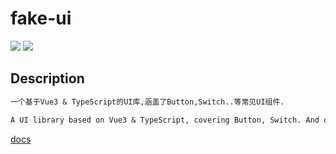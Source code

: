 # fake-ui 
[![](https://img.shields.io/badge/license-MIT-green)](https://opensource.org/licenses/MIT) 
 [![](https://img.shields.io/badge/npm-v0.0.5-blue)](https://www.npmjs.com/package/fake-ui)
## Description
```markdown
一个基于Vue3 & TypeScript的UI库,涵盖了Button,Switch..等常见UI组件.

A UI library based on Vue3 & TypeScript, covering Button, Switch. And other common UI components.
```
[docs](https://hanzeyang0217.github.io/fake-ui/index.html)
